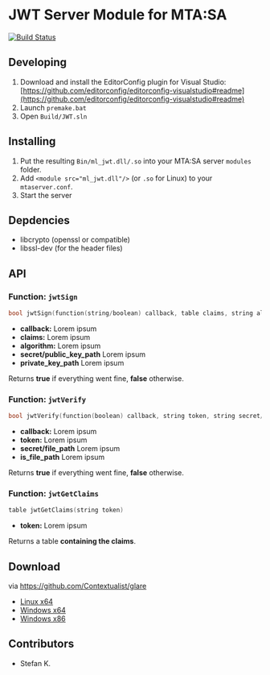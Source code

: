 # JWT Server Module for MTA:SA
[![Build Status](https://dev.azure.com/eXo-OpenSource/ml_jwt/_apis/build/status/eXo-OpenSource.ml_jwt?branchName=master)](https://dev.azure.com/eXo-OpenSource/ml_jwt/_build/latest?definitionId=1&branchName=master)

## Developing
1. Download and install the EditorConfig plugin for Visual Studio: [https://github.com/editorconfig/editorconfig-visualstudio#readme](https://github.com/editorconfig/editorconfig-visualstudio#readme)
2. Launch `premake.bat`
3. Open `Build/JWT.sln`

## Installing
1. Put the resulting `Bin/ml_jwt.dll/.so` into your MTA:SA server `modules` folder.
2. Add `<module src="ml_jwt.dll"/>` (or `.so` for Linux) to your `mtaserver.conf`.
3. Start the server

## Depdencies
* libcrypto (openssl or compatible)
* libssl-dev (for the header files)

## API
### Function: `jwtSign`
```cpp
bool jwtSign(function(string/boolean) callback, table claims, string algorithm, string secret/public_key_path, string private_key_path)
```
* __callback:__ Lorem ipsum
* __claims:__ Lorem ipsum
* __algorithm:__ Lorem ipsum
* __secret/public_key_path__ Lorem ipsum
* __private_key_path__ Lorem ipsum

Returns __true__ if everything went fine, __false__ otherwise.

### Function: `jwtVerify`
```cpp
bool jwtVerify(function(boolean) callback, string token, string secret/public_key_path, bool is_file_path = false)
```
* __callback:__ Lorem ipsum
* __token:__ Lorem ipsum
* __secret/file_path__ Lorem ipsum
* __is_file_path__ Lorem ipsum

Returns __true__ if everything went fine, __false__ otherwise.

### Function: `jwtGetClaims`
```cpp
table jwtGetClaims(string token)
```
* __token:__ Lorem ipsum

Returns a table __containing the claims__.

## Download
via https://github.com/Contextualist/glare
* [Linux x64](https://glare.now.sh/eXo-OpenSource/ml_jwt/ml_jwt.so)
* [Windows x64](https://glare.now.sh/eXo-OpenSource/ml_jwt/ml_jwt_x64.dll)
* [Windows x86](https://glare.now.sh/eXo-OpenSource/ml_jwt/ml_jwt_win32.dll)

## Contributors
* Stefan K.
